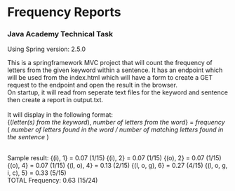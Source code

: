 # Frequency Reports
### Java Academy Technical Task

Using Spring version: 2.5.0

This is a springframework MVC project that will count the frequency of letters from the given keyword within a sentence.
It has an endpoint which will be used from the index.html which will have a form to create a GET request to the endpoint and open the result in the browser.  
On startup, it will read from seperate text files for the keyword and sentence then create a report in output.txt.
<br />  
It will display in the following format:  
{(<em>letter(s) from the keyword</em>), <em> number of letters from the word</em>} = <em> frequency </em> (<em> number of letters found in the word /  number of matching letters found in the sentence </em>) 

<br />  
Sample result:
{(i), 1} = 0.07 (1/15)  
{(i), 2} = 0.07 (1/15)  
{(o), 2} = 0.07 (1/15)  
{(o), 4} = 0.07 (1/15)  
{(l, o), 4} = 0.13 (2/15)  
{(l, o, g), 6} = 0.27 (4/15)  
{(l, o, g, i, c), 5} = 0.33 (5/15)  
<br />  
TOTAL Frequency: 0.63 (15/24)
